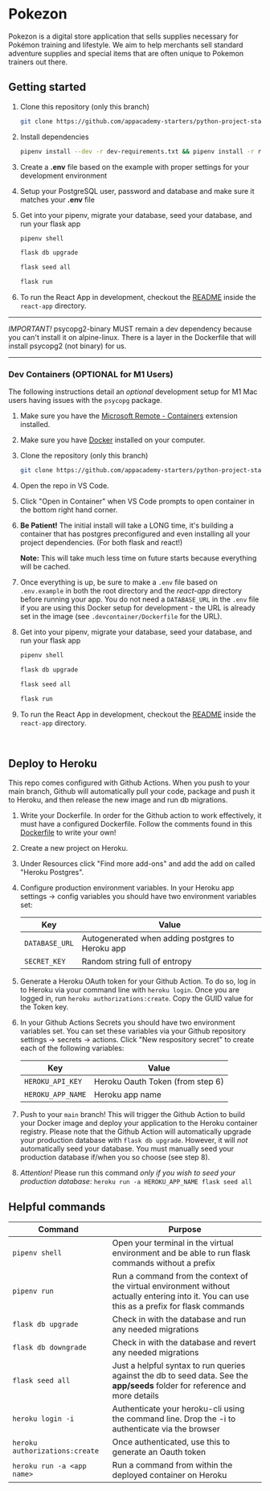 # Pokezon

Pokezon is a digital store application that sells supplies necessary for Pokémon training and lifestyle. We aim to help merchants sell standard adventure supplies
and special items that are often unique to Pokemon trainers out there.

## Getting started
1. Clone this repository (only this branch)

   ```bash
   git clone https://github.com/appacademy-starters/python-project-starter.git
   ```

2. Install dependencies

      ```bash
      pipenv install --dev -r dev-requirements.txt && pipenv install -r requirements.txt
      ```

3. Create a **.env** file based on the example with proper settings for your
   development environment
4. Setup your PostgreSQL user, password and database and make sure it matches your **.env** file

5. Get into your pipenv, migrate your database, seed your database, and run your flask app

   ```bash
   pipenv shell
   ```

   ```bash
   flask db upgrade
   ```

   ```bash
   flask seed all
   ```

   ```bash
   flask run
   ```

6. To run the React App in development, checkout the [README](./react-app/README.md) inside the `react-app` directory.

***


*IMPORTANT!*
   psycopg2-binary MUST remain a dev dependency because you can't install it on alpine-linux.
   There is a layer in the Dockerfile that will install psycopg2 (not binary) for us.
***

### Dev Containers (OPTIONAL for M1 Users)
The following instructions detail an *optional* development setup for M1 Mac users having issues with the `psycopg` package.

1. Make sure you have the [Microsoft Remote - Containers](https://marketplace.visualstudio.com/items?itemName=ms-vscode-remote.remote-containers) extension installed.
2. Make sure you have [Docker](https://www.docker.com/products/docker-desktop/) installed on your computer.
3. Clone the repository (only this branch)
   ```bash
   git clone https://github.com/appacademy-starters/python-project-starter.git
   ```
4. Open the repo in VS Code.
5. Click "Open in Container" when VS Code prompts to open container in the bottom right hand corner.
6. **Be Patient!** The initial install will take a LONG time, it's building a container that has postgres preconfigured and even installing all your project dependencies. (For both flask and react!)

   **Note:** This will take much less time on future starts because everything will be cached.

7. Once everything is up, be sure to make a `.env` file based on `.env.example` in both the root directory and the *react-app* directory before running your app. You do not need a `DATABASE_URL` in the `.env` file if you are using this Docker setup for development - the URL is already set in the image (see `.devcontainer/Dockerfile` for the URL).

8. Get into your pipenv, migrate your database, seed your database, and run your flask app

   ```bash
   pipenv shell
   ```

   ```bash
   flask db upgrade
   ```

   ```bash
   flask seed all
   ```

   ```bash
   flask run
   ```

9. To run the React App in development, checkout the [README](./react-app/README.md) inside the `react-app` directory.

<br>

## Deploy to Heroku
This repo comes configured with Github Actions. When you push to your main branch, Github will automatically pull your code, package and push it to Heroku, and then release the new image and run db migrations.

1. Write your Dockerfile. In order for the Github action to work effectively, it must have a configured Dockerfile. Follow the comments found in this [Dockerfile](./Dockerfile) to write your own!

2. Create a new project on Heroku.

3. Under Resources click "Find more add-ons" and add the add on called "Heroku Postgres".

4. Configure production environment variables. In your Heroku app settings -> config variables you should have two environment variables set:

   |    Key          |    Value    |
   | -------------   | ----------- |
   | `DATABASE_URL`  | Autogenerated when adding postgres to Heroku app |
   | `SECRET_KEY`    | Random string full of entropy |

5. Generate a Heroku OAuth token for your Github Action. To do so, log in to Heroku via your command line with `heroku login`. Once you are logged in, run `heroku authorizations:create`. Copy the GUID value for the Token key.

6. In your Github Actions Secrets you should have two environment variables set. You can set these variables via your Github repository settings -> secrets -> actions. Click "New respository secret" to create
each of the following variables:

   |    Key            |    Value    |
   | -------------     | ----------- |
   | `HEROKU_API_KEY`  | Heroku Oauth Token (from step 6)|
   | `HEROKU_APP_NAME` | Heroku app name    |

7. Push to your `main` branch! This will trigger the Github Action to build your Docker image and deploy your application to the Heroku container registry. Please note that the Github Action will automatically upgrade your production database with `flask db upgrade`. However, it will *not* automatically seed your database. You must manually seed your production database if/when you so choose (see step 8).

8. *Attention!* Please run this command *only if you wish to seed your production database*: `heroku run -a HEROKU_APP_NAME flask seed all`

## Helpful commands
|    Command            |    Purpose    |
| -------------         | ------------- |
| `pipenv shell`        | Open your terminal in the virtual environment and be able to run flask commands without a prefix |
| `pipenv run`          | Run a command from the context of the virtual environment without actually entering into it. You can use this as a prefix for flask commands  |
| `flask db upgrade`    | Check in with the database and run any needed migrations  |
| `flask db downgrade`  | Check in with the database and revert any needed migrations  |
| `flask seed all`      | Just a helpful syntax to run queries against the db to seed data. See the **app/seeds** folder for reference and more details |
| `heroku login -i`      | Authenticate your heroku-cli using the command line. Drop the -i to authenticate via the browser |
| `heroku authorizations:create` | Once authenticated, use this to generate an Oauth token |
| `heroku run -a <app name>` | Run a command from within the deployed container on Heroku |
